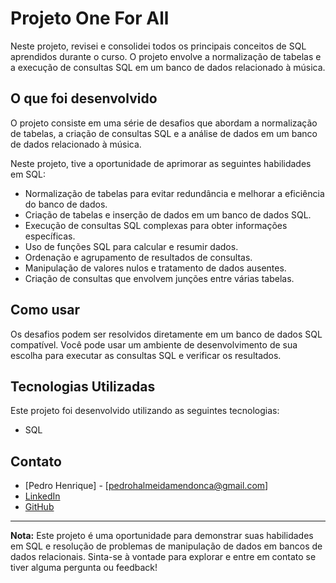 # Projeto One For All

Neste projeto, revisei e consolidei todos os principais conceitos de SQL aprendidos durante o curso. O projeto envolve a normalização de tabelas e a execução de consultas SQL em um banco de dados relacionado à música.

## O que foi desenvolvido

O projeto consiste em uma série de desafios que abordam a normalização de tabelas, a criação de consultas SQL e a análise de dados em um banco de dados relacionado à música.

Neste projeto, tive a oportunidade de aprimorar as seguintes habilidades em SQL:

- Normalização de tabelas para evitar redundância e melhorar a eficiência do banco de dados.
- Criação de tabelas e inserção de dados em um banco de dados SQL.
- Execução de consultas SQL complexas para obter informações específicas.
- Uso de funções SQL para calcular e resumir dados.
- Ordenação e agrupamento de resultados de consultas.
- Manipulação de valores nulos e tratamento de dados ausentes.
- Criação de consultas que envolvem junções entre várias tabelas.

## Como usar

Os desafios podem ser resolvidos diretamente em um banco de dados SQL compatível. Você pode usar um ambiente de desenvolvimento de sua escolha para executar as consultas SQL e verificar os resultados.

## Tecnologias Utilizadas

Este projeto foi desenvolvido utilizando as seguintes tecnologias:

- SQL

## Contato

- [Pedro Henrique] - [pedrohalmeidamendonca@gmail.com]
- [LinkedIn](https://www.linkedin.com/in/pedrohxiv/)
- [GitHub](https://github.com/pedrohxiv)
---

**Nota:** Este projeto é uma oportunidade para demonstrar suas habilidades em SQL e resolução de problemas de manipulação de dados em bancos de dados relacionais. Sinta-se à vontade para explorar e entre em contato se tiver alguma pergunta ou feedback!
